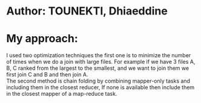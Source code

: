 # Author: TOUNEKTI, Dhiaeddine
# My approach:

<p>
I used two optimization techniques the first one is to minimize the number of times when we do a join with large files.
For example if we have 3 files A, B, C ranked from the largest to the smallest, and we want to join them we first join 
C and B and then join A.
<br>
The second method is chain folding by combining mapper-only tasks and including them in the closest reducer, If none is
available then include them in the closest mapper of a map-reduce task.
</p>
